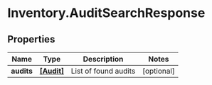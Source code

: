 # Inventory.AuditSearchResponse

## Properties

Name | Type | Description | Notes
------------ | ------------- | ------------- | -------------
**audits** | [**[Audit]**](Audit.md) | List of found audits | [optional] 


